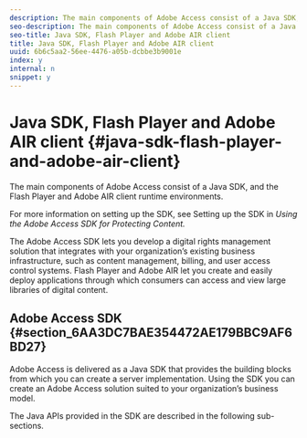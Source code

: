 ```yaml
---
description: The main components of Adobe Access consist of a Java SDK, and the Flash Player and Adobe AIR client runtime environments.
seo-description: The main components of Adobe Access consist of a Java SDK, and the Flash Player and Adobe AIR client runtime environments.
seo-title: Java SDK, Flash Player and Adobe AIR client
title: Java SDK, Flash Player and Adobe AIR client
uuid: 6b6c5aa2-56ee-4476-a05b-dcbbe3b9001e
index: y
internal: n
snippet: y
---
```


# Java SDK, Flash Player and Adobe AIR client {#java-sdk-flash-player-and-adobe-air-client}

The main components of Adobe Access consist of a Java SDK, and the Flash Player and Adobe AIR client runtime environments.

For more information on setting up the SDK, see Setting up the SDK in *Using the Adobe Access SDK for Protecting Content.*

The Adobe Access SDK lets you develop a digital rights management solution that integrates with your organization’s existing business infrastructure, such as content management, billing, and user access control systems. Flash Player and Adobe AIR let you create and easily deploy applications through which consumers can access and view large libraries of digital content.

## Adobe Access SDK {#section_6AA3DC7BAE354472AE179BBC9AF6BD27}

Adobe Access is delivered as a Java SDK that provides the building blocks from which you can create a server implementation. Using the SDK you can create an Adobe Access solution suited to your organization’s business model.

The Java APIs provided in the SDK are described in the following sub-sections. 
